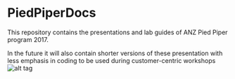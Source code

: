 # PiedPiperDocs
This repository contains the presentations and lab guides of ANZ Pied Piper program 2017.

In the future it will also contain shorter versions of these presentation with less emphasis in coding to be used during customer-centric workshops
![alt tag](https://res.cloudinary.com/crunchbase-production/image/upload/v1399404021/jszf5otv3hpaeakvub8z.png)
